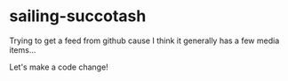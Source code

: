 # sailing-succotash
Trying to get a feed from github cause I think it generally has a few media items...

Let's make a code change!

